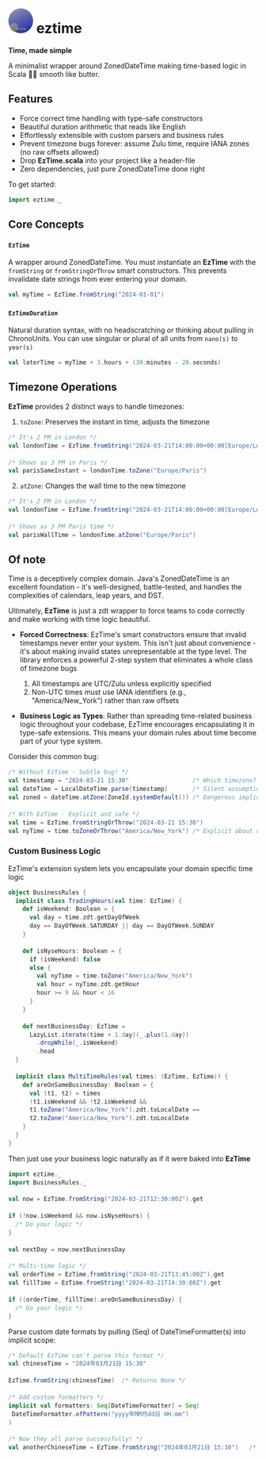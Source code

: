 # <img src="pix/eztime.png" width="50"> eztime

**Time, made simple**

A minimalist wrapper around ZonedDateTime making time-based logic in Scala 🧈✨ smooth like butter.


## Features
- Force correct time handling with type-safe constructors
- Beautiful duration arithmetic that reads like English
- Effortlessly extensible with custom parsers and business rules
- Prevent timezone bugs forever: assume Zulu time, require IANA zones (no raw offsets allowed)
- Drop **EzTime.scala** into your project like a header-file
- Zero dependencies, just pure ZonedDateTime done right

To get started:

```scala
import eztime._
```


## Core Concepts
#### `EzTime`  
A wrapper around ZonedDateTime. You must instantiate an **EzTime** with the `fromString` or `fromStringOrThrow` smart constructors. This prevents invalidate date strings from ever entering your domain.
```scala
val myTime = EzTime.fromString("2024-01-01")
```

#### `EzTimeDuration`
Natural duration syntax, with no headscratching or thinking about pulling in ChronoUnits. You can use singular or plural of all units from `nano(s)` to `year(s)`
```scala
val laterTime = myTime + 3.hours + (30.minutes - 20.seconds)
```

## Timezone Operations
**EzTime** provides 2 distinct ways to handle timezones:
1. `toZone`: Preserves the instant in time, adjusts the timezone

```scala
/* It's 2 PM in London */
val londonTime = EzTime.fromString("2024-03-21T14:00:00+00:00[Europe/London]").get

/* Shows as 3 PM in Paris */
val parisSameInstant = londonTime.toZone("Europe/Paris")
```

2. `atZone`: Changes the wall time to the new timezone
```scala
/* It's 2 PM in London */
val londonTime = EzTime.fromString("2024-03-21T14:00:00+00:00[Europe/London]").get

/* Shows as 3 PM Paris time */
val parisWallTime = londonTime.atZone("Europe/Paris")
```

## Of note
Time is a deceptively complex domain. Java's ZonedDateTime is an excellent foundation - it's well-designed, battle-tested, and handles the complexities of calendars, leap years, and DST. 

Ultimately, **EzTime** is just a zdt wrapper to force teams to code correctly and make working with time logic beautiful.

- **Forced Correctness**: EzTime's smart constructors ensure that invalid timestamps never enter your system. This isn't just about convenience - it's about making invalid states unrepresentable at the type level. The library enforces a powerful 2-step system that eliminates a whole class of timezone bugs
    1. All timestamps are UTC/Zulu unless explicitly specified
    2. Non-UTC times must use IANA identifiers (e.g., "America/New_York") rather than raw offsets

- **Business Logic as Types**: Rather than spreading time-related business logic throughout your codebase, EzTime encourages encapsulating it in type-safe extensions. This means your domain rules about time become part of your type system.

Consider this common bug:
```scala
/* Without EzTime - Subtle bug! */
val timestamp = "2024-03-21 15:30"                  /* Which timezone? Server time? UTC? User's local time */
val dateTime = LocalDateTime.parse(timestamp)       /* Silent assumption about format */
val zoned = dateTime.atZone(ZoneId.systemDefault()) /* Dangerous implicit conversion */

/* With EzTime - Explicit and safe */
val time = EzTime.fromStringOrThrow("2024-03-21 15:30")
val nyTime = time.toZoneOrThrow("America/New_York") /* Explicit about our intentions */
```

### Custom Business Logic

EzTime's extension system lets you encapsulate your domain specific time logic

```scala
object BusinessRules {
  implicit class TradingHours(val time: EzTime) {
    def isWeekend: Boolean = {
      val day = time.zdt.getDayOfWeek
      day == DayOfWeek.SATURDAY || day == DayOfWeek.SUNDAY
    }
    
    def isNyseHours: Boolean = {
      if (isWeekend) false 
      else {
        val nyTime = time.toZone("America/New_York")
        val hour = nyTime.zdt.getHour
        hour >= 9 && hour < 16
      }
    }
    
    def nextBusinessDay: EzTime = 
      LazyList.iterate(time + 1.day)(_.plus(1.day))
        .dropWhile(_.isWeekend)
        .head
  }

  implicit class MultiTimeRules(val times: (EzTime, EzTime)) {
    def areOnSameBusinessDay: Boolean = {
      val (t1, t2) = times
      !t1.isWeekend && !t2.isWeekend &&
      t1.toZone("America/New_York").zdt.toLocalDate == 
      t2.toZone("America/New_York").zdt.toLocalDate
    }
  }
}
```

Then just use your business logic naturally as if it were baked into **EzTime**
```scala
import eztime._
import BusinessRules._

val now = EzTime.fromString("2024-03-21T12:30:00Z").get

if (!now.isWeekend && now.isNyseHours) {
  /* Do your logic */
}

val nextDay = now.nextBusinessDay

/* Multi-time logic */
val orderTime = EzTime.fromString("2024-03-21T13:45:00Z").get
val fillTime = EzTime.fromString("2024-03-21T14:30:00Z").get

if ((orderTime, fillTime).areOnSameBusinessDay) {
  /* Do your logic */
}
```

Parse custom date formats by pulling (Seq) of DateTimeFormatter(s) into implicit scope:
```scala
/* Default EzTime can't parse this format */
val chineseTime = "2024年03月21日 15:30"

EzTime.fromString(chineseTime)  /* Returns None */

/* Add custom formatters */
implicit val formatters: Seq[DateTimeFormatter] = Seq(
 DateTimeFormatter.ofPattern("yyyy年MM月dd日 HH:mm")
)

/* Now they all parse successfully! */
val anotherChineseTime = EzTime.fromString("2024年03月21日 15:30")   /* Some(EzTime(...)) */
```

